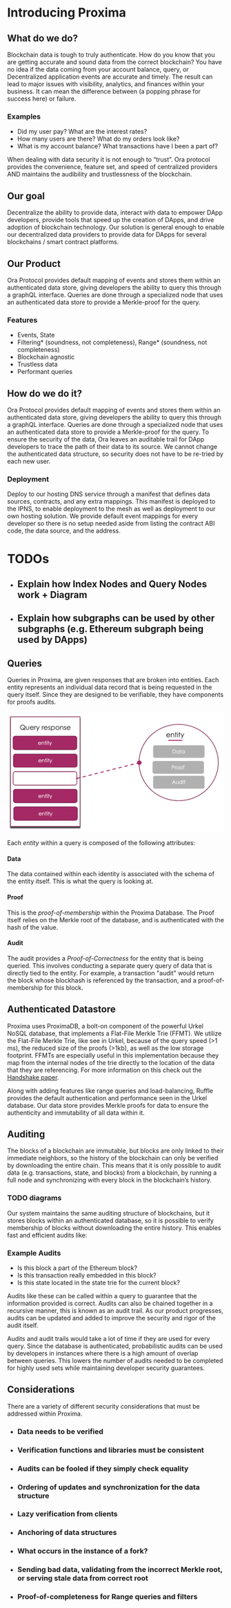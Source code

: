 # Introducing Proxima

## What do we do?
Blockchain data is tough to truly authenticate. 
How do you know that you are getting accurate and sound data from the correct blockchain? You have no idea if the data coming from your account balance, query, or Decentralized application events are accurate and timely. The result can lead to major issues with visibility, analytics, and finances within your business. It can mean the difference between (a popping phrase for success here) or failure. 

### Examples

- Did my user pay? What are the interest rates? 
- How many users are there? What do my orders look like? 
- What is my account balance? What transactions have I been a part of?

When dealing with data security it is not enough to “trust”. Ora protocol provides the convenience, feature set, and speed of centralized providers AND maintains the audibility and trustlessness of the blockchain.

## Our goal 
Decentralize the ability to provide data, interact with data to empower DApp developers, provide tools that speed up the creation of DApps, and drive adoption of blockchain technology. Our solution is general enough to enable our decentralized data providers to provide data for DApps for several blockchains / smart contract platforms.

## Our Product
Ora Protocol provides default mapping of events and stores them within an authenticated data store, giving developers the ability to query this through a graphQL interface. Queries are done through a specialized node that uses an authenticated data store to provide a Merkle-proof for the query.

### Features
- Events, State
- Filtering* (soundness, not completeness), Range* (soundness, not completeness)
- Blockchain agnostic
- Trustless data 
- Performant queries

## How do we do it?
Ora Protocol provides default mapping of events and stores them within an authenticated data store, giving developers the ability to query this through a graphQL interface. Queries are done through a specialized node that uses an authenticated data store to provide a Merkle-proof for the query. To ensure the security of the data, Ora leaves an auditable trail for DApp developers to trace the path of their data to its source. We cannot change the authenticated data structure, so security does not have to be re-tried by each new user.

### Deployment
Deploy to our hosting DNS service through a manifest that defines data sources, contracts, and any extra mappings. This manifest is deployed to the IPNS, to enable deployment to the mesh as well as deployment to our own hosting solution. We provide default event mappings for every developer so there is no setup needed aside from listing the contract ABI code, the data source, and the address.

# TODOs
- ## Explain how Index Nodes and Query Nodes work + Diagram
- ## Explain how subgraphs can be used by other subgraphs (e.g. Ethereum subgraph being used by DApps)

## Queries
Queries in Proxima, are given responses that are broken into entities. Each entity represents an individual data record that is being requested in the query itself. Since they are designed to be verifiable, they have components for proofs audits.

![](query.png)

Each *entity* within a query is composed of the following attributes: 

#### Data
The data contained within each identity is associated with the schema of the entity itself. This is what the query is looking at.
#### Proof
This is the *proof-of-membership* within the Proxima Database. The Proof itself relies on the Merkle root of the database, and is authenticated with the hash of the value. 
#### Audit
The audit provides a *Proof-of-Correctness* for the entity that is being queried. This involves conducting a separate query query of data that is directly tied to the entity. For example, a transaction "audit" would return the block whose blockhash is referenced by the transaction, and a proof-of-membership for this block.

## Authenticated Datastore
Proxima uses ProximaDB, a bolt-on component of the powerful Urkel NoSQL database, that implements a Flat-File Merkle Trie (FFMT). We utilize the Flat-File Merkle Trie, like see in Urkel, because of the query speed (>1 ms), the reduced size of the proofs (>1kb), as well as the low storage footprint. FFMTs are especially useful in this implementation because they map from the internal nodes of the trie directly to the location of the data that they are referencing. For more information on this check out the [Handshake paper](https://handshake.org/files/handshake.txt).

Along with adding features like range queries and load-balancing, Ruffle provides the default authentication and performance seen in the Urkel database. Our data store provides Merkle proofs for data to ensure the authenticity and immutability of all data within it.



## Auditing 
The blocks of a blockchain are immutable, but blocks are only linked to their immediate neighbors, so the history of the blockchain can only be verified by downloading the entire chain. This means that it is only possible to audit data (e.g. transactions, state, and blocks) from a blockchain, by running a full node and synchronizing with every block in the blockchain’s history. 

### TODO diagrams

Our system maintains the same auditing structure of blockchains, but it stores blocks within an authenticated database, so it is possible to verify membership of blocks without downloading the entire history. This enables fast and efficient audits like:

### Example Audits

- Is this block a part of the Ethereum block? 
- Is this transaction really embedded in this block?
- Is this state located in the state trie for the current block?

Audits like these can be called within a query to guarantee that the information provided is correct. Audits can also be chained together in a recursive manner, this is known as an audit trail. As our product progresses, audits can be updated and added to improve the security and rigor of the audit itself. 

Audits and audit trails would take a lot of time if they are used for every query. Since the database is authenticated, probabilistic audits can be used by developers in instances where there is a high amount of overlap between queries. This lowers the number of audits needed to be completed for highly used sets while maintaining developer security guarantees.

## Considerations

There are a variety of different security considerations that must be addressed within Proxima. 

- ### Data needs to be verified

- ### Verification functions and libraries must be consistent

- ### Audits can be fooled if they simply check equality

- ### Ordering of updates and synchronization for the data structure

- ### Lazy verification from clients

- ### Anchoring of data structures

- ### What occurs in the instance of a fork?

- ### Sending bad data, validating from the incorrect Merkle root, or serving stale data from correct root

- ### Proof-of-completeness for Range queries and filters

